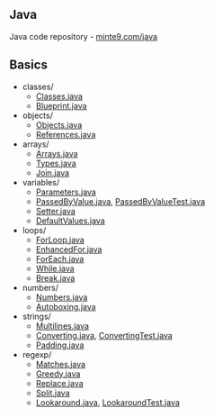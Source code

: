 ## Java
Java code repository - [minte9.com/java](https://www.minte9.com/java)

## Basics
  * classes/
    * [Classes.java](https://github.com/minte9/java-pages/tree/main/src/main/java/com/minte9/basics/classes/Classes.java)
    * [Blueprint.java](https://github.com/minte9/java-pages/tree/main/src/main/java/com/minte9/basics/classes/Blueprint.java)
  * objects/
    * [Objects.java](https://github.com/minte9/java-pages/tree/main/src/main/java/com/minte9/basics/objects/Objects.java)
    * [References.java](https://github.com/minte9/java-pages/tree/main/src/main/java/com/minte9/basics/objects/References.java)
  * arrays/
    * [Arrays.java](https://github.com/minte9/java-pages/tree/main/src/main/java/com/minte9/basics/arrays/Arrays.java)
    * [Types.java](https://github.com/minte9/java-pages/tree/main/src/main/java/com/minte9/basics/arrays/Types.java)
    * [Join.java](https://github.com/minte9/java-pages/tree/main/src/main/java/com/minte9/basics/arrays/Join.java)
  * variables/
    * [Parameters.java](https://github.com/minte9/java-pages/tree/main/src/main/java/com/minte9/basics/variables/Parameters.java)
    * [PassedByValue.java](https://github.com/minte9/java-pages/tree/main/src/main/java/com/minte9/basics/variables/PassedByValue.java), 
      [PassedByValueTest.java](https://github.com/minte9/java-pages/tree/main/src/test/java/basics/PassedByValueTest.java)
    * [Setter.java](https://github.com/minte9/java-pages/tree/main/src/main/java/com/minte9/basics/variables/Setter.java)
    * [DefaultValues.java](https://github.com/minte9/java-pages/tree/main/src/main/java/com/minte9/basics/variables/DefaultValues.java)
  * loops/
    * [ForLoop.java](https://github.com/minte9/java-pages/tree/main/src/main/java/com/minte9/basics/loops/ForLoop.java)
    * [EnhancedFor.java](https://github.com/minte9/java-pages/tree/main/src/main/java/com/minte9/basics/loops/EnhancedFor.java)
    * [ForEach.java](https://github.com/minte9/java-pages/tree/main/src/main/java/com/minte9/basics/loops/ForEach.java)
    * [While.java](https://github.com/minte9/java-pages/tree/main/src/main/java/com/minte9/basics/loops/While.java)
    * [Break.java](https://github.com/minte9/java-pages/tree/main/src/main/java/com/minte9/basics/loops/Break.java)
  * numbers/
    * [Numbers.java](https://github.com/minte9/java-pages/tree/main/src/main/java/com/minte9/basics/numbers/Numbers.java)
    * [Autoboxing.java](https://github.com/minte9/java-pages/tree/main/src/main/java/com/minte9/basics/numbers/Autoboxing.java) 
  * strings/
    * [Multilines.java](https://github.com/minte9/java-pages/tree/main/src/main/java/com/minte9/basics/strings/Multilines.java)
    * [Converting.java](https://github.com/minte9/java-pages/tree/main/src/main/java/com/minte9/basics/strings/Converting.java), 
      [ConvertingTest.java](https://github.com/minte9/java-pages/tree/main/src/test/java/basics/ConvertingTest.java)
    * [Padding.java](https://github.com/minte9/java-pages/tree/main/src/main/java/com/minte9/basics/strings/Padding.java)
  * regexp/
    * [Matches.java](https://github.com/minte9/java-pages/tree/main/src/main/java/com/minte9/basics/regexp/Matches.java)
    * [Greedy.java](https://github.com/minte9/java-pages/tree/main/src/main/java/com/minte9/basics/regexp/Greedy.java)
    * [Replace.java](https://github.com/minte9/java-pages/tree/main/src/main/java/com/minte9/basics/regexp/Replace.java)
    * [Split.java](https://github.com/minte9/java-pages/tree/main/src/main/java/com/minte9/basics/regexp/Split.java)
    * [Lookaround.java](https://github.com/minte9/java-pages/tree/main/src/main/java/com/minte9/basics/regexp/Lookaround.java),
      [LookaroundTest.java](https://github.com/minte9/java-pages/tree/main/src/test/java/basics/LookaroundTest.java)
